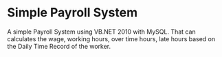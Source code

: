 # Simple Payroll System

A simple Payroll System using VB.NET 2010 with MySQL. That can calculates the wage, working hours, over time hours, late hours based on the Daily Time Record of the worker.
